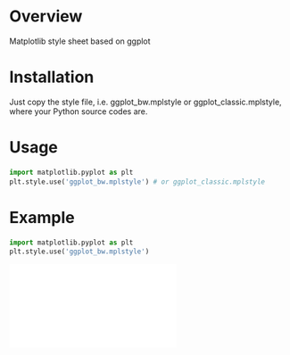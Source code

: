 # Overview
Matplotlib style sheet based on ggplot

# Installation
Just copy the style file, i.e. ggplot_bw.mplstyle or ggplot_classic.mplstyle, where your Python source codes are.

# Usage
```python
import matplotlib.pyplot as plt
plt.style.use('ggplot_bw.mplstyle') # or ggplot_classic.mplstyle
```

# Example
```python
import matplotlib.pyplot as plt
plt.style.use('ggplot_bw.mplstyle')

```
![ggplot_bw style.pdf](ggplot_bw%20style.pdf?raw=true)
